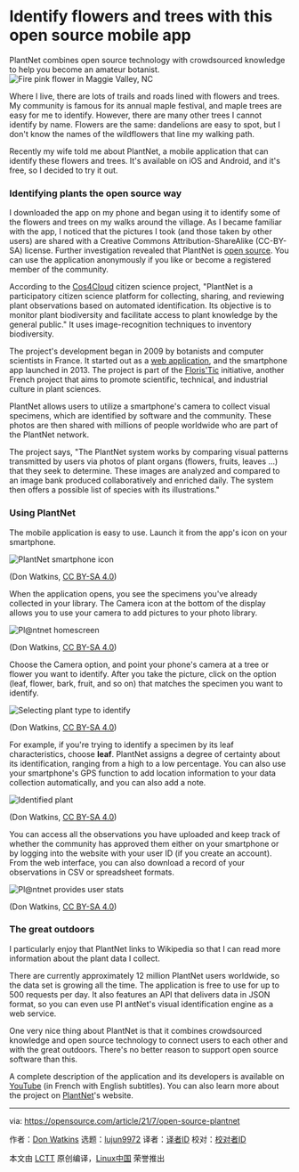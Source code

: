 [#]: subject: (Identify flowers and trees with this open source mobile app)
[#]: via: (https://opensource.com/article/21/7/open-source-plantnet)
[#]: author: (Don Watkins https://opensource.com/users/don-watkins)
[#]: collector: (lujun9972)
[#]: translator: ( )
[#]: reviewer: ( )
[#]: publisher: ( )
[#]: url: ( )

Identify flowers and trees with this open source mobile app
======
PlantNet combines open source technology with crowdsourced knowledge to
help you become an amateur botanist.
![Fire pink flower in Maggie Valley, NC][1]

Where I live, there are lots of trails and roads lined with flowers and trees. My community is famous for its annual maple festival, and maple trees are easy for me to identify. However, there are many other trees I cannot identify by name. Flowers are the same: dandelions are easy to spot, but I don't know the names of the wildflowers that line my walking path.

Recently my wife told me about PlantNet, a mobile application that can identify these flowers and trees. It's available on iOS and Android, and it's free, so I decided to try it out.

### Identifying plants the open source way

I downloaded the app on my phone and began using it to identify some of the flowers and trees on my walks around the village. As I became familiar with the app, I noticed that the pictures I took (and those taken by other users) are shared with a Creative Commons Attribution-ShareAlike (CC-BY-SA) license. Further investigation revealed that PlantNet is [open source][2]. You can use the application anonymously if you like or become a registered member of the community.

According to the [Cos4Cloud][3] citizen science project, "PlantNet is a participatory citizen science platform for collecting, sharing, and reviewing plant observations based on automated identification. Its objective is to monitor plant biodiversity and facilitate access to plant knowledge by the general public." It uses image-recognition techniques to inventory biodiversity.

The project's development began in 2009 by botanists and computer scientists in France. It started out as a [web application][4], and the smartphone app launched in 2013. The project is part of the [Floris'Tic][5] initiative, another French project that aims to promote scientific, technical, and industrial culture in plant sciences.

PlantNet allows users to utilize a smartphone's camera to collect visual specimens, which are identified by software and the community. These photos are then shared with millions of people worldwide who are part of the PlantNet network.

The project says, "The PlantNet system works by comparing visual patterns transmitted by users via photos of plant organs (flowers, fruits, leaves …) that they seek to determine. These images are analyzed and compared to an image bank produced collaboratively and enriched daily. The system then offers a possible list of species with its illustrations."

### Using PlantNet

The mobile application is easy to use. Launch it from the app's icon on your smartphone.

![PlantNet smartphone icon][6]

(Don Watkins, [CC BY-SA 4.0][7])

When the application opens, you see the specimens you've already collected in your library. The Camera icon at the bottom of the display allows you to use your camera to add pictures to your photo library.

![Pl@ntnet homescreen][8]

(Don Watkins, [CC BY-SA 4.0][7])

Choose the Camera option, and point your phone's camera at a tree or flower you want to identify. After you take the picture, click on the option (leaf, flower, bark, fruit, and so on) that matches the specimen you want to identify.

![Selecting plant type to identify][9]

(Don Watkins, [CC BY-SA 4.0][7])

For example, if you're trying to identify a specimen by its leaf characteristics, choose **leaf**. PlantNet assigns a degree of certainty about its identification, ranging from a high to a low percentage. You can also use your smartphone's GPS function to add location information to your data collection automatically, and you can also add a note.

![Identified plant][10]

(Don Watkins, [CC BY-SA 4.0][7])

You can access all the observations you have uploaded and keep track of whether the community has approved them either on your smartphone or by logging into the website with your user ID (if you create an account). From the web interface, you can also download a record of your observations in CSV or spreadsheet formats.

![Pl@ntnet provides user stats][11]

(Don Watkins, [CC BY-SA 4.0][7])

### The great outdoors

I particularly enjoy that PlantNet links to Wikipedia so that I can read more information about the plant data I collect.

There are currently approximately 12 million PlantNet users worldwide, so the data set is growing all the time. The application is free to use for up to 500 requests per day. It also features an API that delivers data in JSON format, so you can even use Pl antNet's visual identification engine as a web service.

One very nice thing about PlantNet is that it combines crowdsourced knowledge and open source technology to connect users to each other and with the great outdoors. There's no better reason to support open source software than this.

A complete description of the application and its developers is available on [YouTube][12] (in French with English subtitles). You can also learn more about the project on [PlantNet][13]'s website.

--------------------------------------------------------------------------------

via: https://opensource.com/article/21/7/open-source-plantnet

作者：[Don Watkins][a]
选题：[lujun9972][b]
译者：[译者ID](https://github.com/译者ID)
校对：[校对者ID](https://github.com/校对者ID)

本文由 [LCTT](https://github.com/LCTT/TranslateProject) 原创编译，[Linux中国](https://linux.cn/) 荣誉推出

[a]: https://opensource.com/users/don-watkins
[b]: https://github.com/lujun9972
[1]: https://opensource.com/sites/default/files/styles/image-full-size/public/lead-images/fire-pink-flower-maggie-valley.jpg?itok=q6Ev7TSr (Fire pink flower in Maggie Valley, NC)
[2]: https://github.com/plantnet
[3]: https://cos4cloud-eosc.eu/citizen-science-innovation/cos4cloud-citizen-observatories/plntnet/
[4]: https://identify.plantnet.org/
[5]: http://floristic.org/
[6]: https://opensource.com/sites/default/files/uploads/plantnet-icon.jpg (PlantNet smartphone icon)
[7]: https://creativecommons.org/licenses/by-sa/4.0/
[8]: https://opensource.com/sites/default/files/uploads/plantnet_camera.jpg (Pl@ntnet homescreen)
[9]: https://opensource.com/sites/default/files/uploads/plantnet_plant-type.jpg (Selecting plant type to identify)
[10]: https://opensource.com/sites/default/files/uploads/plantnet-identification.jpg (Identified plant)
[11]: https://opensource.com/sites/default/files/uploads/plantnet_user-stats.jpg (Pl@ntnet provides user stats)
[12]: https://www.youtube.com/watch?v=W_cBqaPfRFE
[13]: https://plantnet.org/
